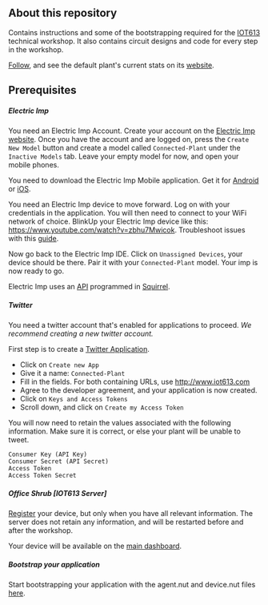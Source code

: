 ## About this repository 

Contains instructions and some of the bootstrapping required for the [IOT613](http:///www.iot613.com) technical workshop.
It also contains circuit designs and code for every step in the workshop.

[Follow](https://twitter.com/office_shrub), and see the default plant's current stats on its [website](https://iot613-officeshrub.azurewebsites.net/). 


## Prerequisites
##### Electric Imp
You need an Electric Imp Account. Create your account on the [Electric Imp website](https://ide.electricimp.com).
Once you have the account and are logged on, press the `Create New Model` button and create a model called `Connected-Plant` under the `Inactive Models` tab. Leave your empty model for now, and open your mobile phones.

You need to download the Electric Imp Mobile application. Get it for [Android](https://play.google.com/store/apps/details?id=com.electricimp.electricimp) or [iOS](https://itunes.apple.com/us/app/electric-imp/id547133856?mt=8).

You need an Electric Imp device to move forward.
Log on with your credentials in the application. You will then need to connect to your WiFi network of choice. BlinkUp your Electric Imp device like this: https://www.youtube.com/watch?v=zbhu7Mwicok. Troubleshoot issues with this [guide](https://electricimp.com/docs/troubleshooting/blinkup/).

Now go back to the Electric Imp IDE. Click on `Unassigned Devices`, your device should be there. Pair it with your `Connected-Plant` model. Your imp is now ready to go.

Electric Imp uses an [API](https://electricimp.com/docs/api/) programmed in [Squirrel](https://electricimp.com/docs/squirrel/).

##### Twitter
You need a twitter account that's enabled for applications to proceed. *We recommend creating a new twitter account.*

First step is to create a [Twitter Application](https://apps.twitter.com/).
- Click on `Create new App`
- Give it a name: `Connected-Plant`
- Fill in the fields. For both containing URLs, use http://www.iot613.com
- Agree to the developer agreement, and your application is now created.
- Click on `Keys and Access Tokens`
- Scroll down, and click on `Create my Access Token`

You will now need to retain the values associated with the following information. Make sure it is correct, or else your plant will be unable to tweet.
```
Consumer Key (API Key)
Consumer Secret (API Secret)
Access Token
Access Token Secret	
```

##### Office Shrub [IOT613 Server]
[Register](https://iot613-officeshrub.azurewebsites.net/register.html) your device, but only when you have all relevant information. The server does not retain any information, and will be restarted before and after the workshop.

Your device will be available on the [main dashboard](https://iot613-officeshrub.azurewebsites.net/).

##### Bootstrap your application
Start bootstrapping your application with the agent.nut and device.nut files [here](https://github.com/Macadamian/Connected-Plant/tree/master/0%20-%20Initial%20State).
